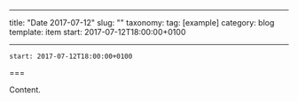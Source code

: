 
---
title: "Date 2017-07-12"
slug: ""
taxonomy:
tag: [example]
category: blog
template: item
start: 2017-07-12T18:00:00+0100

---

``start: 2017-07-12T18:00:00+0100``

===

Content.
